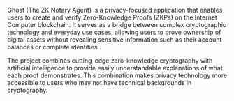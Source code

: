 Ghost (The ZK Notary Agent) is a privacy-focused application that enables users to create and verify Zero-Knowledge Proofs (ZKPs) on the Internet Computer blockchain. It serves as a bridge between complex cryptographic technology and everyday use cases, allowing users to prove ownership of digital assets without revealing sensitive information such as their account balances or complete identities.

The project combines cutting-edge zero-knowledge cryptography with artificial intelligence to provide easily understandable explanations of what each proof demonstrates. This combination makes privacy technology more accessible to users who may not have technical backgrounds in cryptography.